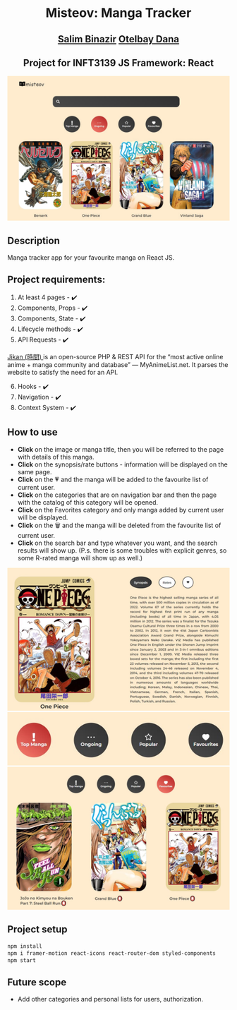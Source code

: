 <h1 align="center">Misteov: Manga Tracker</h1>
<h2 align="center"><a href="https://github.com/gabdulova">Salim Binazir</a>
<a href="https://github.com/DanaOtelbay?">Otelbay Dana</a></h2>
<h2 align="center">Project for INFT3139 JS Framework: React</h2>

<img src="sample.jpg">

## Description
Manga tracker app for your favourite manga on React JS. 

## Project requirements:
1. At least 4 pages - ✔️
2. Components, Props - ✔️
3. Components, State - ✔️
4. Lifecycle methods - ✔️
5. API Requests - ✔️

<a  href="https://docs.api.jikan.moe/"> Jikan (時間) </a> is an open-source PHP & REST API for the “most active online anime + manga community and database” — MyAnimeList.net. It parses the website to satisfy the need for an API. 

6. Hooks - ✔️
7. Navigation - ✔️
8. Context System - ✔️

## How to use
- **Click** on the image or manga title, then you will be referred to the page with details of this manga.
- **Click** on the synopsis/rate buttons - information will be displayed on the same page.
- **Click** on the 💗 and the manga will be added to the favourite list of current user. 
- **Click** on the categories that are on navigation bar and then the page with the catalog of this category will be opened.
- **Click** on the Favorites category and only manga added by current user will be displayed.
- **Click** on the 🗑️ and the manga will be deleted from the favourite list of current user.
- **Click** on the search bar and type whatever you want, and the search results will show up. (P.s. there is some troubles with explicit genres, so some R-rated manga will show up as well.)
<img src="sample2.jpg">
<img src="sample3.jpg">
<img src="sample4.jpg">

## Project setup
```
npm install
npm i framer-motion react-icons react-router-dom styled-components
npm start
```
## Future scope

- Add other categories and personal lists for users, authorization.
